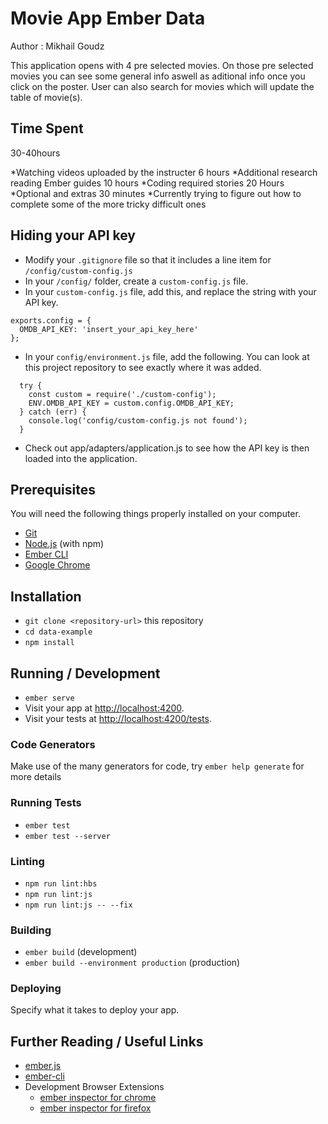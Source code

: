 # Movie App Ember Data

Author : Mikhail Goudz

This application opens with 4 pre selected movies.
On those pre selected movies you can see some general info aswell as aditional info once you click on the poster.
User can also search for movies which will update the table of movie(s).


## Time Spent

30-40hours

*Watching videos uploaded by the instructer 6 hours
*Additional research reading Ember guides 10 hours
*Coding required stories 20 Hours
*Optional and extras 30 minutes 
*Currently trying to figure out how to complete some of the more tricky difficult ones



## Hiding your API key
* Modify your `.gitignore` file so that it includes a line item for `/config/custom-config.js`
* In your `/config/` folder, create a `custom-config.js` file.
* In your `custom-config.js` file, add this, and replace the string with your API key.
```
exports.config = {
  OMDB_API_KEY: 'insert_your_api_key_here'
};
```
* In your `config/environment.js` file, add the following. You can look at this project repository to see exactly where it was added.
```
  try {
    const custom = require('./custom-config');
    ENV.OMDB_API_KEY = custom.config.OMDB_API_KEY;
  } catch (err) {
    console.log('config/custom-config.js not found');
  }
```
* Check out app/adapters/application.js to see how the API key is then loaded into the application.

## Prerequisites

You will need the following things properly installed on your computer.

* [Git](https://git-scm.com/)
* [Node.js](https://nodejs.org/) (with npm)
* [Ember CLI](https://ember-cli.com/)
* [Google Chrome](https://google.com/chrome/)

## Installation

* `git clone <repository-url>` this repository
* `cd data-example`
* `npm install`

## Running / Development

* `ember serve`
* Visit your app at [http://localhost:4200](http://localhost:4200).
* Visit your tests at [http://localhost:4200/tests](http://localhost:4200/tests).

### Code Generators

Make use of the many generators for code, try `ember help generate` for more details

### Running Tests

* `ember test`
* `ember test --server`

### Linting

* `npm run lint:hbs`
* `npm run lint:js`
* `npm run lint:js -- --fix`

### Building

* `ember build` (development)
* `ember build --environment production` (production)

### Deploying

Specify what it takes to deploy your app.

## Further Reading / Useful Links

* [ember.js](https://emberjs.com/)
* [ember-cli](https://ember-cli.com/)
* Development Browser Extensions
  * [ember inspector for chrome](https://chrome.google.com/webstore/detail/ember-inspector/bmdblncegkenkacieihfhpjfppoconhi)
  * [ember inspector for firefox](https://addons.mozilla.org/en-US/firefox/addon/ember-inspector/)
